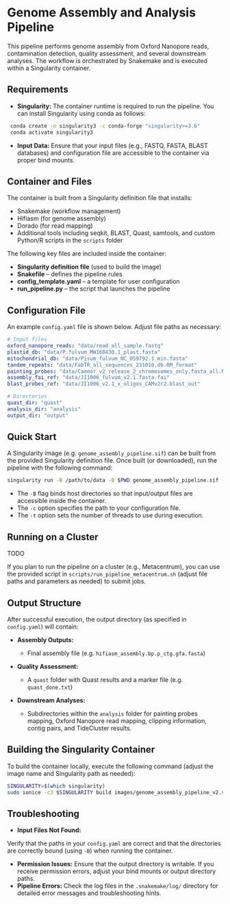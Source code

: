 # Genome Assembly and Analysis Pipeline

This pipeline performs genome assembly from Oxford Nanopore reads, contamination detection, quality assessment, and several downstream analyses. The workflow is orchestrated by Snakemake and is executed within a Singularity container.

## Requirements

- **Singularity:** The container runtime is required to run the pipeline. You can install Singularity using conda as follows:
  
 ```bash
  conda create -n singularity3 -c conda-forge "singularity>=3.6"
  conda activate singularity3
```

- **Input Data:**  Ensure that your input files (e.g., FASTQ, FASTA, BLAST databases) and configuration file are accessible to the container via proper bind mounts.


## Container and Files 

The container is built from a Singularity definition file that installs:
- Snakemake (workflow management)
- Hifiasm (for genome assembly)
- Dorado (for read mapping)
- Additional tools including seqkit, BLAST, Quast, samtools, and custom Python/R scripts in the `scripts` folder


The following key files are included inside the container:
 
- **Singularity definition file**  (used to build the image)
- **Snakefile**  – defines the pipeline rules
- **config_template.yaml**  – a template for user configuration
- **run_pipeline.py**  – the script that launches the pipeline


## Configuration File 

An example `config.yaml` file is shown below. Adjust file paths as necessary:

```yaml
# Input files
oxford_nanopore_reads: "data/read_all_sample.fastq"      
plastid_db: "data/P.fulvum_MW160430.1_plast.fasta"                     
mitochondrial_db: "data/Pisum_fulvum_NC_059792.1_min.fasta"         
tandem_repeats: "data/FabTR_all_sequences_231010.db.RM_format"
painting_probes: "data/Cameor_v2_release_2_chromosomes_only.fasta_all.NGSfilter_CamIllumina.selected.CLEAN.fasta"
assembly_fai_ref: "data/JI1006_fulvum_v2.1.fasta.fai"
blast_probes_ref: "data/JI1006_v2.1_x_oligos_CAMv2r2.blast_out"

# Directories
quast_dir: "quast"
analysis_dir: "analysis"
output_dir: "output"
```


## Quick Start 

A Singularity image (e.g. `genome_assembly_pipeline.sif`) can be built from the provided Singularity definition file. Once built (or downloaded), run the pipeline with the following command:


```bash
singularity run -B /path/to/data -B $PWD genome_assembly_pipeline.sif -c config.yaml -t 20
```

 
- The `-B` flag binds host directories so that input/output files are accessible inside the container.
- The `-c` option specifies the path to your configuration file.
- The `-t` option sets the number of threads to use during execution.


## Running on a Cluster 
TODO

If you plan to run the pipeline on a cluster (e.g., Metacentrum), you can use the provided script in `scripts/run_pipeline_metacentrum.sh` (adjust file paths and parameters as needed) to submit jobs.

## Output Structure 

After successful execution, the output directory (as specified in `config.yaml`) will contain:
 
- **Assembly Outputs:** 
  - Final assembly file (e.g. `hifiasm_assembly.bp.p_ctg.gfa.fasta`)
- **Quality Assessment:** 
  - A `quast` folder with Quast results and a marker file (e.g. `quast_done.txt`)
 
- **Downstream Analyses:** 
  - Subdirectories within the `analysis` folder for painting probes mapping, Oxford Nanopore read mapping, clipping information, contig pairs, and TideCluster results.


## Building the Singularity Container 

To build the container locally, execute the following command (adjust the image name and Singularity path as needed):

```bash
SINGULARITY=$(which singularity)
sudo ionice -c3 $SINGULARITY build images/genome_assembly_pipeline_v2.sif Singularity
```



## Troubleshooting 
- **Input Files Not Found:** 

Verify that the paths in your `config.yaml` are correct and that the directories are correctly bound (using `-B`) when running the container.
- **Permission Issues:** 
Ensure that the output directory is writable. If you receive permission errors, adjust your bind mounts or output directory paths.
- **Pipeline Errors:** 
Check the log files in the `.snakemake/log/` directory for detailed error messages and troubleshooting hints.



